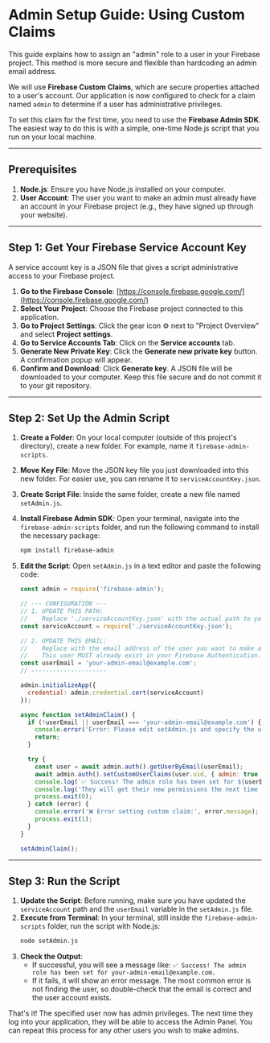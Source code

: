 
# Admin Setup Guide: Using Custom Claims

This guide explains how to assign an "admin" role to a user in your Firebase project. This method is more secure and flexible than hardcoding an admin email address.

We will use **Firebase Custom Claims**, which are secure properties attached to a user's account. Our application is now configured to check for a claim named `admin` to determine if a user has administrative privileges.

To set this claim for the first time, you need to use the **Firebase Admin SDK**. The easiest way to do this is with a simple, one-time Node.js script that you run on your local machine.

---

## Prerequisites

1.  **Node.js**: Ensure you have Node.js installed on your computer.
2.  **User Account**: The user you want to make an admin must already have an account in your Firebase project (e.g., they have signed up through your website).

---

## Step 1: Get Your Firebase Service Account Key

A service account key is a JSON file that gives a script administrative access to your Firebase project.

1.  **Go to the Firebase Console**: [https://console.firebase.google.com/](https://console.firebase.google.com/)
2.  **Select Your Project**: Choose the Firebase project connected to this application.
3.  **Go to Project Settings**: Click the gear icon ⚙️ next to "Project Overview" and select **Project settings**.
4.  **Go to Service Accounts Tab**: Click on the **Service accounts** tab.
5.  **Generate New Private Key**: Click the **Generate new private key** button. A confirmation popup will appear.
6.  **Confirm and Download**: Click **Generate key**. A JSON file will be downloaded to your computer. Keep this file secure and do not commit it to your git repository.

---

## Step 2: Set Up the Admin Script

1.  **Create a Folder**: On your local computer (outside of this project's directory), create a new folder. For example, name it `firebase-admin-scripts`.
2.  **Move Key File**: Move the JSON key file you just downloaded into this new folder. For easier use, you can rename it to `serviceAccountKey.json`.
3.  **Create Script File**: Inside the same folder, create a new file named `setAdmin.js`.
4.  **Install Firebase Admin SDK**: Open your terminal, navigate into the `firebase-admin-scripts` folder, and run the following command to install the necessary package:
    ```bash
    npm install firebase-admin
    ```
5.  **Edit the Script**: Open `setAdmin.js` in a text editor and paste the following code:

    ```javascript
    const admin = require('firebase-admin');

    // --- CONFIGURATION ---
    // 1. UPDATE THIS PATH:
    //    Replace './serviceAccountKey.json' with the actual path to your downloaded key file.
    const serviceAccount = require('./serviceAccountKey.json');

    // 2. UPDATE THIS EMAIL:
    //    Replace with the email address of the user you want to make an admin.
    //    This user MUST already exist in your Firebase Authentication.
    const userEmail = 'your-admin-email@example.com'; 
    // ---------------------

    admin.initializeApp({
      credential: admin.credential.cert(serviceAccount)
    });

    async function setAdminClaim() {
      if (!userEmail || userEmail === 'your-admin-email@example.com') {
        console.error('Error: Please edit setAdmin.js and specify the userEmail.');
        return;
      }

      try {
        const user = await admin.auth().getUserByEmail(userEmail);
        await admin.auth().setCustomUserClaims(user.uid, { admin: true });
        console.log(`✅ Success! The admin role has been set for ${userEmail}.`);
        console.log('They will get their new permissions the next time they log in.');
        process.exit(0);
      } catch (error) {
        console.error('❌ Error setting custom claim:', error.message);
        process.exit(1);
      }
    }

    setAdminClaim();
    ```

---

## Step 3: Run the Script

1.  **Update the Script**: Before running, make sure you have updated the `serviceAccount` path and the `userEmail` variable in the `setAdmin.js` file.
2.  **Execute from Terminal**: In your terminal, still inside the `firebase-admin-scripts` folder, run the script with Node.js:
    ```bash
    node setAdmin.js
    ```
3.  **Check the Output**:
    *   If successful, you will see a message like: `✅ Success! The admin role has been set for your-admin-email@example.com.`
    *   If it fails, it will show an error message. The most common error is not finding the user, so double-check that the email is correct and the user account exists.

That's it! The specified user now has admin privileges. The next time they log into your application, they will be able to access the Admin Panel. You can repeat this process for any other users you wish to make admins.
